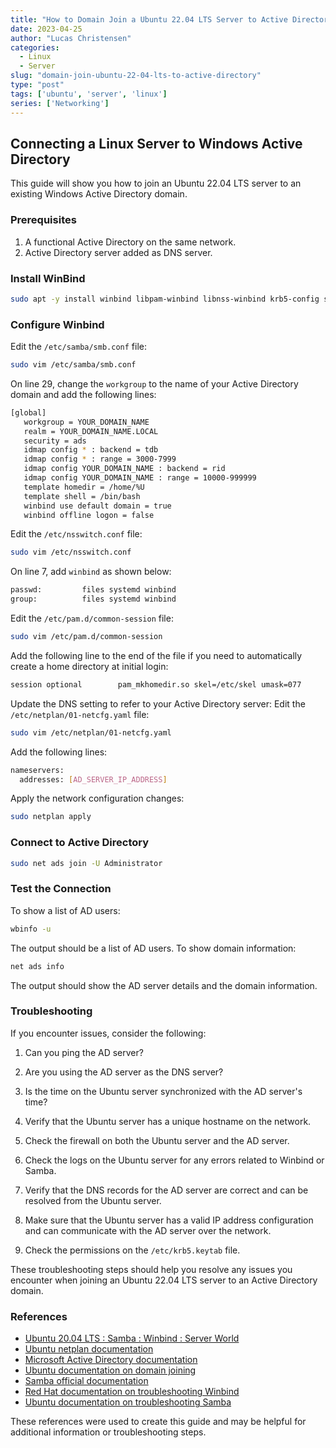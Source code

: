 ```yaml
---
title: "How to Domain Join a Ubuntu 22.04 LTS Server to Active Directory"
date: 2023-04-25
author: "Lucas Christensen"
categories:
  - Linux
  - Server
slug: "domain-join-ubuntu-22-04-lts-to-active-directory"
type: "post"
tags: ['ubuntu', 'server', 'linux']
series: ['Networking']
---
```


## Connecting a Linux Server to Windows Active Directory
This guide will show you how to join an Ubuntu 22.04 LTS server to an existing Windows Active Directory domain.

### Prerequisites
1. A functional Active Directory on the same network.
2. Active Directory server added as DNS server.

### Install WinBind
```bash
sudo apt -y install winbind libpam-winbind libnss-winbind krb5-config samba-dsdb-modules samba-vfs-modules
```

### Configure Winbind
Edit the `/etc/samba/smb.conf` file:
```bash
sudo vim /etc/samba/smb.conf
```

On line 29, change the `workgroup` to the name of your Active Directory domain and add the following lines:
```bash
[global]
   workgroup = YOUR_DOMAIN_NAME
   realm = YOUR_DOMAIN_NAME.LOCAL
   security = ads
   idmap config * : backend = tdb
   idmap config * : range = 3000-7999
   idmap config YOUR_DOMAIN_NAME : backend = rid
   idmap config YOUR_DOMAIN_NAME : range = 10000-999999
   template homedir = /home/%U
   template shell = /bin/bash
   winbind use default domain = true
   winbind offline logon = false
```

Edit the `/etc/nsswitch.conf` file:
```bash
sudo vim /etc/nsswitch.conf

```

On line 7, add `winbind` as shown below:
```bash
passwd:         files systemd winbind
group:          files systemd winbind
```

Edit the `/etc/pam.d/common-session` file:
```bash
sudo vim /etc/pam.d/common-session
```

Add the following line to the end of the file if you need to automatically create a home directory at initial login:
```bash
session optional        pam_mkhomedir.so skel=/etc/skel umask=077
```

Update the DNS setting to refer to your Active Directory server:
Edit the `/etc/netplan/01-netcfg.yaml` file:
```bash
sudo vim /etc/netplan/01-netcfg.yaml
```

Add the following lines:
```bash
nameservers:
  addresses: [AD_SERVER_IP_ADDRESS]
```

Apply the network configuration changes:
```bash
sudo netplan apply
```

### Connect to Active Directory
```bash
sudo net ads join -U Administrator
```

### Test the Connection
To show a list of AD users:	

```bash
wbinfo -u
```

The output should be a list of AD users.
To show domain information:
```bash
net ads info
```

The output should show the AD server details and the domain information.

### Troubleshooting
If you encounter issues, consider the following:

1. Can you ping the AD server?
  
2. Are you using the AD server as the DNS server?
  
3. Is the time on the Ubuntu server synchronized with the AD server's time?

4. Verify that the Ubuntu server has a unique hostname on the network.

5. Check the firewall on both the Ubuntu server and the AD server.

6. Check the logs on the Ubuntu server for any errors related to Winbind or Samba.

7. Verify that the DNS records for the AD server are correct and can be resolved from the Ubuntu server.

8.  Make sure that the Ubuntu server has a valid IP address configuration and can communicate with the AD server over the network.

9.  Check the permissions on the `/etc/krb5.keytab` file.

These troubleshooting steps should help you resolve any issues you encounter when joining an Ubuntu 22.04 LTS server to an Active Directory domain.

### References
- [Ubuntu 20.04 LTS : Samba : Winbind : Server World](https://www.server-world.info/en/note?os=Ubuntu_20.04&p=samba&f=4)
- [Ubuntu netplan documentation](https://netplan.io/examples)
- [Microsoft Active Directory documentation](https://docs.microsoft.com/en-us/windows-server/identity/ad-ds/get-started/virtual-dc/active-directory-domain-services-overview)
- [Ubuntu documentation on domain joining](https://ubuntu.com/server/docs/service-sssd#domain-join)
- [Samba official documentation](https://www.samba.org/)
- [Red Hat documentation on troubleshooting Winbind](https://access.redhat.com/documentation/en-us/red_hat_enterprise_linux/7/html/windows_integration_guide/troubleshooting-winbind)
- [Ubuntu documentation on troubleshooting Samba](https://help.ubuntu.com/community/Samba/SambaTroubleshooting)

These references were used to create this guide and may be helpful for additional information or troubleshooting steps.